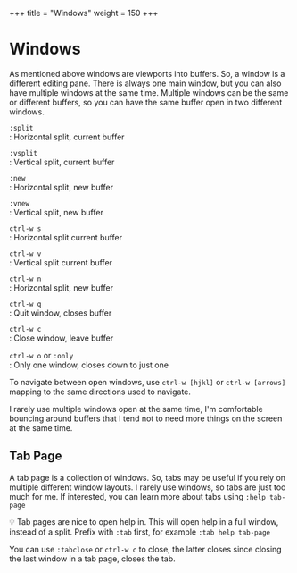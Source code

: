 +++
title = "Windows"
weight = 150
+++

# Windows

As mentioned above windows are viewports into buffers. So, a window is a different editing pane. There is always one main window, but you can also have multiple windows at the same time. Multiple windows can be the same or different buffers, so you can have the same buffer open in two different windows.

`:split`  
: Horizontal split, current buffer

`:vsplit`  
: Vertical split, current buffer

`:new`  
: Horizontal split, new buffer

`:vnew`  
: Vertical split, new buffer

`ctrl-w s`  
: Horizontal split current buffer

`ctrl-w v`  
: Vertical split current buffer

`ctrl-w n`  
: Horizontal split, new buffer

`ctrl-w q`  
: Quit window, closes buffer

`ctrl-w c`  
: Close window, leave buffer

`ctrl-w o` or `:only`  
: Only one window, closes down to just one

To navigate between open windows, use `ctrl-w [hjkl]` or `ctrl-w [arrows]` mapping to the same directions used to navigate.

I rarely use multiple windows open at the same time, I'm comfortable bouncing around buffers that I tend not to need more things on the screen at the same time.

## Tab Page

A tab page is a collection of windows. So, tabs may be useful if you rely on multiple different window layouts. I rarely use windows, so tabs are just too much for me. If interested, you can learn more about tabs using `:help tab-page`

💡 Tab pages are nice to open help in. This will open help in a full window, instead of a split. Prefix with `:tab` first, for example `:tab help tab-page`

You can use `:tabclose` or `ctrl-w c` to close, the latter closes since closing the last window in a tab page, closes the tab.
